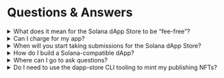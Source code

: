 
# Questions & Answers

<details>
<summary>What does it mean for the Solana dApp Store to be “fee-free”?</summary>

Solana Mobile Inc. does not collect any fees on in-app purchases, app purchases, or subscriptions, nor are any fees collected on its behalf by apps in the catalog. Users may incur fees from usage of apps contained within the catalog, such as network transaction fees.

</details>

<details>
<summary>Can I charge for my app?</summary>

Absolutely! We’re exploring the addition of purchasing apps using token-gating directly within the Solana dApp Store. In the meantime, however, you are free to establish a direct economic relationship with your customers, on-chain or off.

</details>

<details>
<summary>When will you start taking submissions for the Solana dApp Store?</summary>

We’re accepting submissions starting now!

</details>

<details>
<summary>How do I build a Solana-compatible dApp?</summary>

We recommend you review the [Solana Mobile Stack](https://github.com/solana-mobile/solana-mobile-stack-sdk) Github and integrate it with the SDK that corresponds to your use case, in order to transact with wallets and dApps seamlessly.

</details>

<details>
<summary>Where can I go to ask questions?</summary>

Come ask us on [Discord](https://discord.gg/solanamobile) in the `#dapp-store` channel.

</details>

<details>
<summary>Do I need to use the dapp-store CLI tooling to mint my publishing NFTs?</summary>

The `dapp-store` CLI handles all the tasks necessary for creating and minting NFTs compatible with the Solana Mobile dApp store. However, it is by no means the only way to create these NFTs and the packages have been designed to be portable to other client contexts besides the CLI.

You can find the NFT spec documentation [here](https://github.com/solana-mobile/dapp-publishing/tree/main/publishing-spec)

</details>
